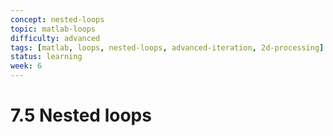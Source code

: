 ```yaml
---
concept: nested-loops
topic: matlab-loops
difficulty: advanced
tags: [matlab, loops, nested-loops, advanced-iteration, 2d-processing]
status: learning
week: 6
---
```


# 7.5 Nested loops